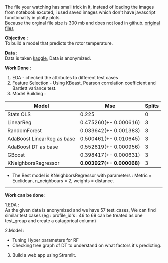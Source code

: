 The file your watching has small trick in it, instead of loading the images from notebook excuted, i used saved images which don't have javascript functionality in plolty plots.        
Because the orginal file size is 300 mb and does not load in github. 
[original files](https://drive.google.com/drive/folders/1DypfDOYXhSY6vpila0H_pJrOo5DVD5ri?usp=sharing)

**Objective** :                  
To build a model that predicts the rotor temperature.

**Data** :                   
Data is taken [kaggle](https://www.kaggle.com/wkirgsn/electric-motor-temperature), Data is anonymized.

**Work Done** :
1. EDA - checked the attributes to different test cases
2. Feature Selection - Using KBeast, Pearson correlation coefficient and Bartlett variance test.
3. Model Building :

| Model | Mse |Splits|
|------|------|------|
|Stats OLS | 0.225 | 0 |
| LinearReg  | 0.475260(+- 0.000616) |3 |
|RandomForest | 0.033642(+- 0.001383) |3 |
|AdaBoost LinearReg as base | 0.500461(+- 0.010645) |3 |
|AdaBoost DT as base | 0.552619(+- 0.000956) |3 |
|GBoost  | 0.398417(+- 0.000631) |3 |
|KNeighborsRegressor |**0.003927(+- 0.000068)** |3 |

* The Best model is KNeighborsRegressor with parameters : Metric = Euclidean, n_neighbours = 2, weights = distance.
   
----

**Work can be done**:

1.EDA :                  
As the given data is anonymized and we have 57 test_cases, We can find similar test cases (eg : profile_id's : 46 to 69 can be treated as one test_group and create a catagorical column)

2.Model :                   
   * Tuning Hyper parameters for RF
   * Checking tree graph of DT to understand on what factors it's predicting.      
   
3. Build a web app using Stramlit.
